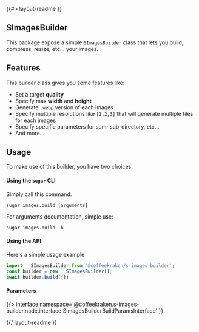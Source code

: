 <!--
/**
 * @name            README
 * @namespace       doc
 * @type            Markdown
 * @platform        md
 * @status          stable
 * @menu            Documentation           /doc/readme
 *
 * @see         https://www.npmjs.com/package/favicons
 * @since           2.0.0
 * @author    Olivier Bossel <olivier.bossel@gmail.com> (https://coffeekraken.io)
 */
-->

{{#> layout-readme }}

## SImagesBuilder

This package expose a simple `SImagesBuilder` class that lets you build, compress, resize, etc... your images.

## Features

This builder class gives you some features like:

-   Set a target **quality**
-   Specify max **width** and **height**
-   Generate `.webp` version of each images
-   Specify multiple resolutions like `[1,2,3]` that will generate multiple files for each images
-   Specify specific parameters for somr sub-directory, etc...
-   And more...

## Usage

To make use of this builder, you have two choices:

#### Using the `sugar` CLI

Simply call this command:

```shell
sugar images.build [arguments]
```

For arguments documentation, simple use:

```shell
sugar images.build -h
```

#### Using the API

Here's a simple usage example

```js
import __SImagesBuilder from '@coffeekraken/s-images-builder';
const builder = new __SImagesBuilder();
await builder.build({});
```

#### Parameters

{{> interface namespace='@coffeekraken.s-images-builder.node.interface.SImagesBuilderBuildParamsInterface' }}

{{/ layout-readme }}
